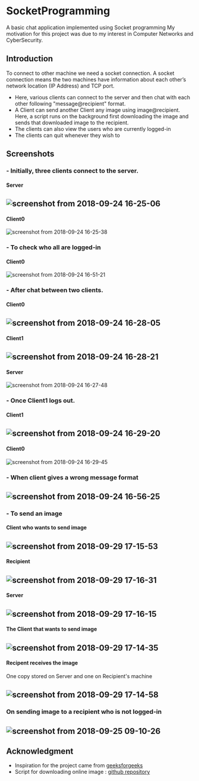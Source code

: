 # SocketProgramming
A basic chat application implemented using Socket programming
My motivation for this project was due to my interest in Computer Networks and CyberSecurity.

## Introduction

To connect to other machine we need a socket connection. A socket connection means the two machines have information about each other’s network location (IP Address) and TCP port.
- Here, various clients can connect to the server and then chat with each other following "message@recipient" format.
- A Client can send another Client any image using image@recipient. Here, a script runs on the background first downloading the image and sends that downloaded image to the recipient.
- The clients can also view the users who are currently logged-in
- The clients can quit whenever they wish to

## Screenshots

### - Initially, three clients connect to the server.

#### Server
![screenshot from 2018-09-24 16-25-06](https://user-images.githubusercontent.com/32220881/45948872-55bc8880-c017-11e8-8c81-627a49dd7757.png)
--------------------------------------------------------------------------------------------------------------
#### Client0
![screenshot from 2018-09-24 16-25-38](https://user-images.githubusercontent.com/32220881/45948882-61a84a80-c017-11e8-8283-486756373d9a.png)

### - To check who all are logged-in
#### Client0
![screenshot from 2018-09-24 16-51-21](https://user-images.githubusercontent.com/32220881/45949639-29eed200-c01a-11e8-8b44-3cd358d26295.png)


### - After chat between two clients.

#### Client0
![screenshot from 2018-09-24 16-28-05](https://user-images.githubusercontent.com/32220881/45948895-6ec53980-c017-11e8-85a1-e640af5caca6.png)
-----------------------------------------------------------------------------------------------------------------------
#### Client1
![screenshot from 2018-09-24 16-28-21](https://user-images.githubusercontent.com/32220881/45948897-7258c080-c017-11e8-897a-805b4852120c.png)
-----------------------------------------------------------------------------------------------------------------------
#### Server
![screenshot from 2018-09-24 16-27-48](https://user-images.githubusercontent.com/32220881/45948889-6a008580-c017-11e8-913c-deba5a1b238d.png)

### - Once Client1 logs out.

#### Client1
![screenshot from 2018-09-24 16-29-20](https://user-images.githubusercontent.com/32220881/45948903-7684de00-c017-11e8-92fe-8c650f9f1826.png)
------------------------------------------------------------------------------------------------------------------
#### Client0
![screenshot from 2018-09-24 16-29-45](https://user-images.githubusercontent.com/32220881/45948909-78e73800-c017-11e8-89e0-7eedc90e7e72.png)

### - When client gives a wrong message format
![screenshot from 2018-09-24 16-56-25](https://user-images.githubusercontent.com/32220881/45949823-e6489800-c01a-11e8-8cf0-0f036c5aa74e.png)
--------------------------------------------------------------------------------------------------------------------

### - To send an image
#### Client who wants to send image
![screenshot from 2018-09-29 17-15-53](https://user-images.githubusercontent.com/32220881/46245464-98150980-c40b-11e8-8da5-ac8a753291aa.png)
------------------------------------------------------------------------------------------------------------------------
#### Recipient
![screenshot from 2018-09-29 17-16-31](https://user-images.githubusercontent.com/32220881/46245468-9a776380-c40b-11e8-9382-e3f117885018.png)
-------------------------------------------------------------------------------------------------------------------------
#### Server
![screenshot from 2018-09-29 17-16-15](https://user-images.githubusercontent.com/32220881/46245466-99463680-c40b-11e8-9873-b8df41005c19.png)
--------------------------------------------------------------------------------------------------------------------------
#### The Client that wants to send image
![screenshot from 2018-09-29 17-14-35](https://user-images.githubusercontent.com/32220881/46245461-964b4600-c40b-11e8-8090-8d35c0fda12d.png)
--------------------------------------------------------------------------------------------------------------------------
#### Recipent receives the image

One copy stored on Server and one on Recipient's machine

![screenshot from 2018-09-29 17-14-58](https://user-images.githubusercontent.com/32220881/46245462-977c7300-c40b-11e8-87f4-84126f4cacc0.png)
--------------------------------------------------------------------------------------------------------------------------
### On sending image to a recipient who is not logged-in
![screenshot from 2018-09-25 09-10-26](https://user-images.githubusercontent.com/32220881/45991743-e17bf680-c0a3-11e8-8447-f830388d4366.png)
--------------------------------------------------------------------------------------------------------------------------


## Acknowledgment
- Inspiration for the project came from [geeksforgeeks](https://www.geeksforgeeks.org/multi-threaded-chat-application-set-1/)
- Script for downloading online image : [github repository](https://github.com/hardikvasa/google-images-download)
